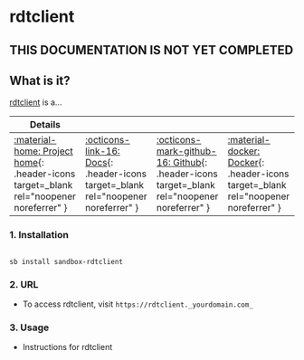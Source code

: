 # rdtclient

## THIS DOCUMENTATION IS NOT YET COMPLETED

## What is it?

[rdtclient](https://rdtclient.url) is a...

| Details     |             |             |             |
|-------------|-------------|-------------|-------------|
| [:material-home: Project home](https://rdtclient.url){: .header-icons target=_blank rel="noopener noreferrer" } | [:octicons-link-16: Docs](https://rdtclient.docs.url){: .header-icons target=_blank rel="noopener noreferrer" } | [:octicons-mark-github-16: Github](https://github.com/rdtclient/rdtclient){: .header-icons target=_blank rel="noopener noreferrer" } | [:material-docker: Docker](https://hub.docker.com/r/rdtclient/rdtclient){: .header-icons target=_blank rel="noopener noreferrer" }|

### 1. Installation

``` shell

sb install sandbox-rdtclient

```

### 2. URL

- To access rdtclient, visit `https://rdtclient._yourdomain.com_`

### 3. Usage

- Instructions for rdtclient
